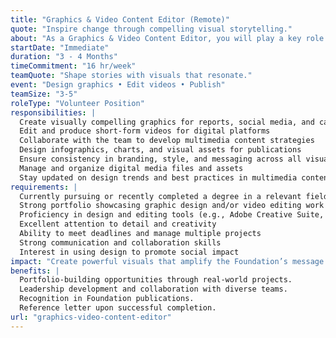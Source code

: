 ```yaml
---
title: "Graphics & Video Content Editor (Remote)"
quote: "Inspire change through compelling visual storytelling."
about: "As a Graphics & Video Content Editor, you will play a key role in creating engaging visual content that amplifies our mission and initiatives. This internship offers a unique opportunity for creative individuals passionate about design, video editing, and digital media to contribute their skills toward meaningful projects. You will gain hands-on experience in producing multimedia content that educates, inspires, and mobilizes audiences."
startDate: "Immediate"
duration: "3 - 4 Months"
timeCommitment: "16 hr/week"
teamQuote: "Shape stories with visuals that resonate."
event: "Design graphics • Edit videos • Publish"
teamSize: "3-5"
roleType: "Volunteer Position"
responsibilities: |
  Create visually compelling graphics for reports, social media, and campaigns
  Edit and produce short-form videos for digital platforms
  Collaborate with the team to develop multimedia content strategies
  Design infographics, charts, and visual assets for publications
  Ensure consistency in branding, style, and messaging across all visuals
  Manage and organize digital media files and assets
  Stay updated on design trends and best practices in multimedia content
requirements: |
  Currently pursuing or recently completed a degree in a relevant field (e.g., Graphic Design, Multimedia, Communications, Digital Media)
  Strong portfolio showcasing graphic design and/or video editing work
  Proficiency in design and editing tools (e.g., Adobe Creative Suite, Canva, Final Cut Pro)
  Excellent attention to detail and creativity
  Ability to meet deadlines and manage multiple projects
  Strong communication and collaboration skills
  Interest in using design to promote social impact
impact: "Create powerful visuals that amplify the Foundation’s message and inspire community action."
benefits: |
  Portfolio-building opportunities through real-world projects.
  Leadership development and collaboration with diverse teams.
  Recognition in Foundation publications.
  Reference letter upon successful completion.
url: "graphics-video-content-editor"
---
```

